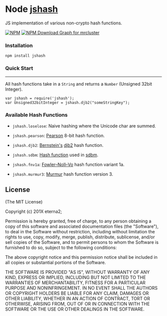 # Node [jshash](https://www.npmjs.org/package/jshash)

JS implementation of various non-crypto hash functions.

[![NPM](https://nodei.co/npm/jshash.png?downloadRank=true&downloads=true)](https://nodei.co/npm/jshash.png?downloadRank=true&downloads=true)
[![NPM Download Graph for mrcluster](https://nodei.co/npm-dl/jshash.png?months=6&height=3)](https://npmjs.org/package/jshash)

### Installation
```
npm install jshash
```

### Quick Start
---
All hash functions take in a `String` and returns a `Number` (Unsigned 32bit Integer).
```
var jshash = require('jshash');
var Unsigned32bitInteger = jshash.djb2("someStringKey");
```

### Available Hash Functions

* `jshash.loselose`: Naive hashing where the Unicode char are summed.

* `jshash.pearson`: [Pearson](http://en.wikipedia.org/wiki/Pearson_hashing) 8-bit hash function.

* `jshash.djb2`: [Bernstein's](http://en.wikipedia.org/wiki/Daniel_J._Bernstein) [djb2](http://www.cse.yorku.ca/~oz/hash.html) hash function.

* `jshash.sdbm`: [Hash function](http://www.cse.yorku.ca/~oz/hash.html) used in [sdbm](http://wiki.call-cc.org/eggref/4/sdbm).

* `jshash.fnv1a`: [Fowler–Noll–Vo](http://en.wikipedia.org/wiki/Fowler%E2%80%93Noll%E2%80%93Vo_hash_function) hash function variant 1a.

* `jshash.murmur3`: [Murmur](http://en.wikipedia.org/wiki/MurmurHash) hash function version 3.


## License ##

(The MIT License)

Copyright (c) 201X eterna2;

Permission is hereby granted, free of charge, to any person obtaining a copy
of this software and associated documentation files (the "Software"), to deal
in the Software without restriction, including without limitation the rights
to use, copy, modify, merge, publish, distribute, sublicense, and/or sell
copies of the Software, and to permit persons to whom the Software is
furnished to do so, subject to the following conditions:

The above copyright notice and this permission notice shall be included in all
copies or substantial portions of the Software.

THE SOFTWARE IS PROVIDED "AS IS", WITHOUT WARRANTY OF ANY KIND, EXPRESS OR
IMPLIED, INCLUDING BUT NOT LIMITED TO THE WARRANTIES OF MERCHANTABILITY,
FITNESS FOR A PARTICULAR PURPOSE AND NONINFRINGEMENT. IN NO EVENT SHALL THE
AUTHORS OR COPYRIGHT HOLDERS BE LIABLE FOR ANY CLAIM, DAMAGES OR OTHER
LIABILITY, WHETHER IN AN ACTION OF CONTRACT, TORT OR OTHERWISE, ARISING FROM,
OUT OF OR IN CONNECTION WITH THE SOFTWARE OR THE USE OR OTHER DEALINGS IN THE
SOFTWARE.